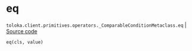 # eq
`toloka.client.primitives.operators._ComparableConditionMetaclass.eq` | [Source code](https://github.com/Toloka/toloka-kit/blob/v1.2.2/src/client/primitives/operators.py#L151)

```python
eq(cls, value)
```

